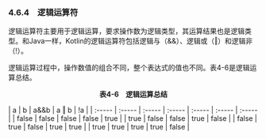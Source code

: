 ### 4.6.4　逻辑运算符

逻辑运算符主要用于逻辑运算，要求操作数为逻辑类型，其运算结果也是逻辑类型。和Java一样，Kotlin的逻辑运算符包括逻辑与（&&）、逻辑或（‖）和逻辑非（!）。

逻辑运算过程中，操作数值的组合不同，整个表达式的值也不同。表4-6是逻辑运算总结。

<center class="my_markdown"><b class="my_markdown">表4-6　逻辑运算总结</b></center>

| a | b | a&&b | a ‖ b | !a |
| :-----  | :-----  | :-----  | :-----  | :-----  | :-----  | :-----  |
| false | false | false | false | true |
| true | false | false | true | false |
| false | true | false | true | true |
| true | true | true | true | false |

